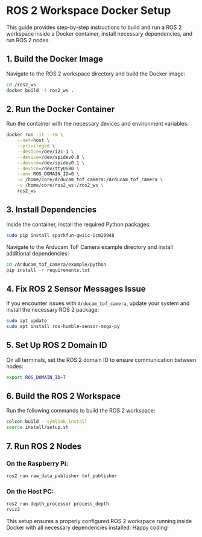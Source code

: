 # ROS 2 Workspace Docker Setup

This guide provides step-by-step instructions to build and run a ROS 2 workspace inside a Docker container, install necessary dependencies, and run ROS 2 nodes.

## 1. Build the Docker Image
Navigate to the ROS 2 workspace directory and build the Docker image:

```bash
cd /ros2_ws
docker build -t ros2_ws .
```

## 2. Run the Docker Container
Run the container with the necessary devices and environment variables:

```bash
docker run -it --rm \
    --net=host \
    --privileged \
    --device=/dev/i2c-1 \
    --device=/dev/spidev0.0 \
    --device=/dev/spidev0.1 \
    --device=/dev/ttyUSB0 \
    --env ROS_DOMAIN_ID=0 \
    -v /home/core/Arducam_tof_camera:/Arducam_tof_camera \
    -v /home/core/ros2_ws:/ros2_ws \
    ros2_ws
```

## 3. Install Dependencies
Inside the container, install the required Python packages:

```bash
sudo pip install sparkfun-qwiic-icm20948
```

Navigate to the Arducam ToF Camera example directory and install additional dependencies:

```bash
cd /Arducam_tof_camera/example/python
pip install -r requirements.txt
```

## 4. Fix ROS 2 Sensor Messages Issue
If you encounter issues with `Arducam_tof_camera`, update your system and install the necessary ROS 2 package:

```bash
sudo apt update
sudo apt install ros-humble-sensor-msgs-py
```

## 5. Set Up ROS 2 Domain ID
On all terminals, set the ROS 2 domain ID to ensure communication between nodes:

```bash
export ROS_DOMAIN_ID=7
```

## 6. Build the ROS 2 Workspace
Run the following commands to build the ROS 2 workspace:

```bash
colcon build --symlink-install
source install/setup.sh
```

## 7. Run ROS 2 Nodes
### On the Raspberry Pi:
```bash
ros2 run raw_data_publisher tof_publisher
```

### On the Host PC:
```bash
ros2 run depth_processor process_depth
rviz2
```

This setup ensures a properly configured ROS 2 workspace running inside Docker with all necessary dependencies installed. Happy coding!

